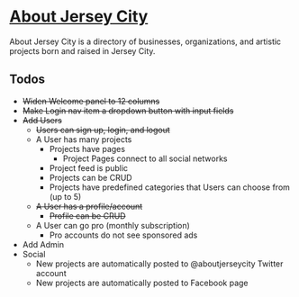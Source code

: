 # [About Jersey City](http://www.aboutjerseycity.com)

About Jersey City is a directory of businesses, organizations, and artistic projects born and raised in Jersey City.

## Todos

* <del>Widen Welcome panel to 12 columns</del>
* <del>Make Login nav item a dropdown button with input fields</del>
* <del>Add Users</del>
	* <del>Users can sign up, login, and logout</del>
	* A User has many projects
        * Projects have pages
            * Project Pages connect to all social networks
		* Project feed is public
		* Projects can be CRUD
		* Projects have predefined categories that Users can choose from (up to 5)
	* <del>A User has a profile/account</del>
		* <del>Profile can be CRUD</del>
	* A User can go pro (monthly subscription)
		* Pro accounts do not see sponsored ads
* Add Admin
* Social
	* New projects are automatically posted to @aboutjerseycity Twitter account
	* New projects are automatically posted to Facebook page
